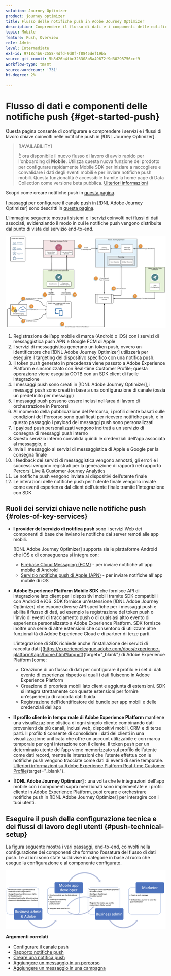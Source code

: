 ```yaml
---
solution: Journey Optimizer
product: journey optimizer
title: Flusso delle notifiche push in Adobe Journey Optimizer
description: Comprendere il flusso di dati e i componenti delle notifiche push
topic: Mobile
feature: Push, Overview
role: Admin
level: Intermediate
exl-id: 9718c4b6-2558-4dfd-9d8f-f8845def19ba
source-git-commit: 5b8d26b4fbc323308b5a49672f9d30298756ccf9
workflow-type: tm+mt
source-wordcount: '731'
ht-degree: 2%

---
```


# Flusso di dati e componenti delle notifiche push {#get-started-push}

Questa pagina consente di configurare e comprendere i servizi e i flussi di lavoro chiave coinvolti nelle notifiche push in [!DNL Journey Optimizer].


>[!AVAILABILITY]
>
>È ora disponibile il nuovo flusso di lavoro di avvio rapido per l&#39;onboarding di **Mobile**. Utilizza questa nuova funzione del prodotto per configurare rapidamente Mobile SDK per iniziare a raccogliere e convalidare i dati degli eventi mobili e per inviare notifiche push mobili. Questa funzionalità è accessibile tramite la home page di Data Collection come versione beta pubblica. [Ulteriori informazioni](mobile-onboarding-wf.md)
>

Scopri come creare notifiche push in [questa pagina](create-push.md).

I passaggi per configurare il canale push in [!DNL Adobe Journey Optimizer] sono descritti in [questa pagina](push-configuration.md).

L’immagine seguente mostra i sistemi e i servizi coinvolti nei flussi di dati associati, evidenziando il modo in cui le notifiche push vengono distribuite dal punto di vista del servizio end-to-end.

![](assets/push-flow.png)

1. Registrazione dell’app mobile di marca (Android o iOS) con i servizi di messaggistica push APN e Google FCM di Apple
1. I servizi di messaggistica generano un token push, ovvero un identificatore che [!DNL Adobe Journey Optimizer] utilizzerà per eseguire il targeting del dispositivo specifico con una notifica push.
1. Il token push generato in precedenza viene passato a Adobe Experience Platform e sincronizzato con Real-time Customer Profile; questa operazione viene eseguita OOTB con un SDK client di facile integrazione
1. I messaggi push sono creati in [!DNL Adobe Journey Optimizer], i messaggi push sono creati in base a una configurazione di canale (ossia un predefinito per messaggi)
1. I messaggi push possono essere inclusi nell’area di lavoro di orchestrazione in Percorsi
1. Al momento della pubblicazione del Percorso, i profili cliente basati sulle condizioni del Percorso sono qualificati per ricevere notifiche push, e in questo passaggio i payload dei messaggi push sono personalizzati
1. I payload push personalizzati vengono inoltrati a un servizio di consegna di messaggi push interno
1. Questo servizio interno convalida quindi le credenziali dell’app associata al messaggio, e
1. Invia il messaggio ai servizi di messaggistica di Apple e Google per la consegna finale
1. I feedback dei servizi di messaggistica vengono annotati, gli errori e i successi vengono registrati per la generazione di rapporti nel rapporto Percorsi Live &amp; Customer Journey Analytics
1. Le notifiche push vengono inviate ai dispositivi dell’utente finale
1. Le interazioni delle notifiche push per l’utente finale vengono inviate come eventi esperienza dal client dell’utente finale tramite l’integrazione con SDK

## Ruoli dei servizi chiave nelle notifiche push {#roles-of-key-services}

* **I provider del servizio di notifica push** sono i servizi Web dei componenti di base che inviano le notifiche dai server remoti alle app mobili.

  [!DNL Adobe Journey Optimizer] supporta sia le piattaforme Android che iOS e di conseguenza si integra con:
   * [Firebase Cloud Messaging (FCM)](https://firebase.google.com/docs/cloud-messaging) - per inviare notifiche all&#39;app mobile di Android
   * [Servizio notifiche push di Apple (APN)](https://developer.apple.com/library/archive/documentation/NetworkingInternet/Conceptual/RemoteNotificationsPG/APNSOverview.html) - per inviare notifiche all&#39;app mobile di iOS

* **Adobe Experience Platform Mobile SDK** che fornisce API di integrazione lato client per i dispositivi mobili tramite SDK compatibili con Android e iOS. SDK fornisce un&#39;estensione [!DNL Adobe Journey Optimizer] che espone diverse API specifiche per i messaggi push e abilita il flusso di dati, ad esempio la registrazione del token push o l&#39;invio di eventi di tracciamento push o di qualsiasi altro evento di esperienza personalizzato a Adobe Experience Platform. SDK fornisce inoltre una serie di altre estensioni che consentono di utilizzare altre funzionalità di Adobe Experience Cloud e di partner di terze parti.

  L&#39;integrazione di SDK richiede anche l&#39;installazione dei servizi di raccolta dati ](https://experienceleague.adobe.com/docs/experience-platform/tags/home.html?lang=it){target="_blank"} di Adobe Experience Platform [come:

   * Creazione di un flusso di dati per configurare il profilo e i set di dati evento di esperienza rispetto ai quali i dati fluiscono in Adobe Experience Platform
   * Creazione di proprietà mobili lato client e aggiunta di estensioni. SDK si integra strettamente con queste estensioni per fornire un’esperienza di raccolta dati fluida.
   * Registrazione dell’identificatore del bundle per app mobili e delle credenziali dell’app

* **Il profilo cliente in tempo reale di Adobe Experience Platform** mantiene una visualizzazione olistica di ogni singolo cliente combinando dati provenienti da più canali, inclusi web, dispositivi mobili, CRM e di terze parti. Il profilo ti consente di consolidare i dati dei clienti in una visualizzazione unificata che offre un account utilizzabile e con marca temporale per ogni interazione con il cliente. Il token push per un determinato utente dell’app viene memorizzato sul profilo dell’utente come dati record, mentre le interazioni che l’utente effettua con le notifiche push vengono tracciate come dati di eventi di serie temporale. [Ulteriori informazioni su Adobe Experience Platform Real-time Customer Profile](https://experienceleague.adobe.com/docs/experience-platform/profile/home.html?lang=it){target="_blank"}.

* **[!DNL Adobe Journey Optimizer]** : una volta che le integrazioni dell&#39;app mobile con i componenti sopra menzionati sono implementate e i profili cliente in Adobe Experience Platform, puoi creare e orchestrare notifiche push in [!DNL Adobe Journey Optimizer] per interagire con i tuoi utenti.

## Eseguire il push della configurazione tecnica e dei flussi di lavoro degli utenti {#push-technical-setup}

La figura seguente mostra i vari passaggi, end-to-end, coinvolti nella configurazione dei componenti che formano l’ossatura del flusso di dati push. Le azioni sono state suddivise in categorie in base al ruolo che esegue la configurazione e al componente configurato.

![](assets/user-flow.png)

**Argomenti correlati**

* [Configurare il canale push](push-configuration.md)
* [Rapporto notifiche push](../reports/journey-global-report-cja-push.md)
* [Creare una notifica push](create-push.md)
* [Aggiungere un messaggio in un percorso](../building-journeys/journeys-message.md)
* [Aggiungere un messaggio in una campagna](../campaigns/create-campaign.md)